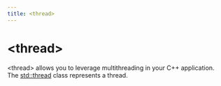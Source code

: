```yaml
---
title: <thread>
---
```


# <thread\>
<thread\> allows you to leverage multithreading in your C++ application.  
The [std::thread](class_thread.md) class represents a thread.



